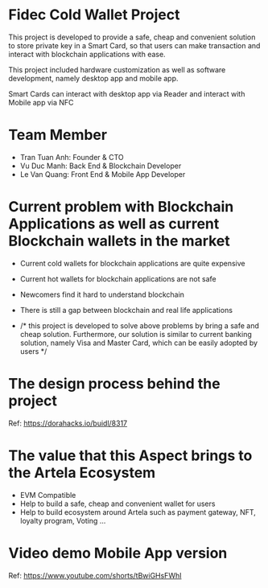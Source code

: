 # Fidec Cold Wallet Project
This project is developed to provide a safe, cheap and convenient solution to store private key in a Smart Card, so that users can make transaction and interact with blockchain applications with ease.

This project included hardware customization as well as software development, namely desktop app and mobile app.

Smart Cards can interact with desktop app via Reader and interact with Mobile app via NFC

# Team Member
- Tran Tuan Anh: Founder & CTO
- Vu Duc Manh: Back End & Blockchain Developer
- Le Van Quang: Front End & Mobile App Developer

# Current problem with Blockchain Applications as well as current Blockchain wallets in the market
- Current cold wallets for blockchain applications are quite expensive
- Current hot wallets for blockchain applications are not safe
- Newcomers find it hard to understand blockchain
- There is still a gap between blockchain and real life applications

- /* this project is developed to solve above problems by bring a safe and cheap solution. Furthermore, our solution is similar to current banking solution, namely Visa and Master Card, which can be easily adopted by users */

# The design process behind the project
Ref: https://dorahacks.io/buidl/8317

# The value that this Aspect brings to the Artela Ecosystem
- EVM Compatible
- Help to build a safe, cheap and convenient wallet for users
- Help to build ecosystem around Artela such as payment gateway, NFT, loyalty program, Voting ...

# Video demo Mobile App version
Ref: https://www.youtube.com/shorts/tBwiGHsFWhI

